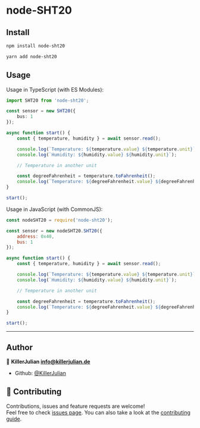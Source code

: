 # node-SHT20


## Install

```sh
npm install node-sht20
```

```sh
yarn add node-sht20
```

## Usage

Usage in TypeScript (with ES Modules):

```typescript
import SHT20 from 'node-sht20';

const sensor = new SHT20({
	bus: 1
});

async function start() {
	const { temperature, humidity } = await sensor.read();

	console.log(`Temperature: ${temperature.value} ${temperature.unit}`);
	console.log(`Humidity: ${humidity.value} ${humidity.unit}`);

	// Temperature in another unit

	const degreeFahrenheit = temperature.toFahrenheit();
	console.log(`Temperature: ${degreeFahrenheit.value} ${degreeFahrenheit.unit}`);
}

start();
```

Usage in JavaScript (with CommonJS):

```js
const nodeSHT20 = require('node-sht20');

const sensor = new nodeSHT20.SHT20({
	address: 0x40,
	bus: 1
});

async function start() {
	const { temperature, humidity } = await sensor.read();

	console.log(`Temperature: ${temperature.value} ${temperature.unit}`);
	console.log(`Humidity: ${humidity.value} ${humidity.unit}`);

	// Temperature in another unit

	const degreeFahrenheit = temperature.toFahrenheit();
	console.log(`Temperature: ${degreeFahrenheit.value} ${degreeFahrenheit.unit}`);
}

start();
```

---

## Author

👤 **KillerJulian <info@killerjulian.de>**

- Github: [@KillerJulian](https://github.com/KillerJulian)

## 🤝 Contributing

Contributions, issues and feature requests are welcome!<br />Feel free to check [issues page](https://github.com/KillerJulian/node-sht20/issues). You can also take a look at the [contributing guide](https://github.com/KillerJulian/node-sht20/blob/master/CONTRIBUTING.md).
